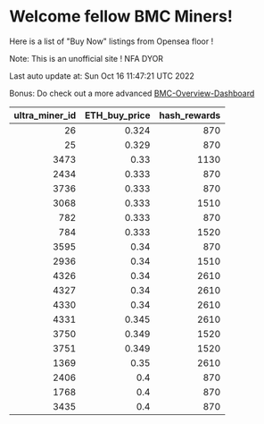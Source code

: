# Welcome fellow BMC Miners!
Here is a list of "Buy Now" listings from Opensea floor !

Note: This is an unofficial site ! NFA DYOR

Last auto update at: Sun Oct 16 11:47:21 UTC 2022

Bonus: Do check out a more advanced [BMC-Overview-Dashboard](https://dune.com/defifunk/BMC-Overview-Dashboard)


|   ultra_miner_id |   ETH_buy_price |   hash_rewards |
|-----------------:|----------------:|---------------:|
|               26 |           0.324 |            870 |
|               25 |           0.329 |            870 |
|             3473 |           0.33  |           1130 |
|             2434 |           0.333 |            870 |
|             3736 |           0.333 |            870 |
|             3068 |           0.333 |           1510 |
|              782 |           0.333 |            870 |
|              784 |           0.333 |           1520 |
|             3595 |           0.34  |            870 |
|             2936 |           0.34  |           1510 |
|             4326 |           0.34  |           2610 |
|             4327 |           0.34  |           2610 |
|             4330 |           0.34  |           2610 |
|             4331 |           0.345 |           2610 |
|             3750 |           0.349 |           1520 |
|             3751 |           0.349 |           1520 |
|             1369 |           0.35  |           2610 |
|             2406 |           0.4   |            870 |
|             1768 |           0.4   |            870 |
|             3435 |           0.4   |            870 |